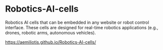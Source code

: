 # Robotics-AI-cells
Robotics AI cells that can be embedded in any website or robot control interface. These cells are designed for real-time robotics applications (e.g., drones, robotic arms, autonomous vehicles).

https://aemiliotis.github.io/Robotics-AI-cells/
